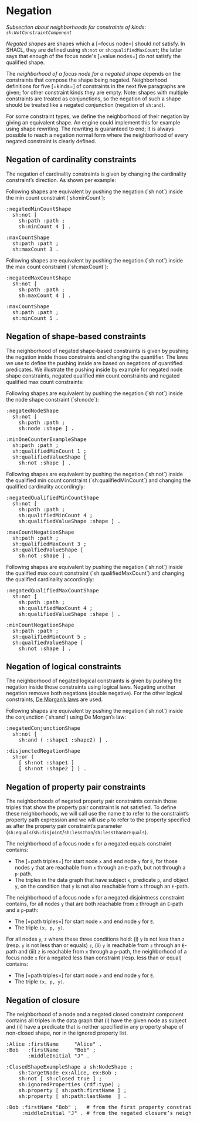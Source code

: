 # Negation
_Subsection about neighborhoods for constraints of kinds: `sh:NotConstraintComponent`_

<dfn data-lt="negation">Negated shapes</dfn> are shapes which a [=focus node=] should *not* satisfy. In SHACL, they are defined using `sh:not` or `sh:qualifiedMaxCount`; the latter says that enough of the focus node's [=value nodes=] do *not* satisfy the qualified shape. 

The <dfn>neighborhood of a focus node for a negated shape</dfn> depends on the constraints that compose the shape being negated. Neighborhood definitions for five [=kinds=] of constraints in the next five paragraphs are given; for other constraint kinds they are empty. Note: shapes with multiple constraints are treated as conjunctions, so the negation of such a shape should be treated like a negated conjunction (negation of `sh:and`).

For some constraint types, we define the neighborhood of their negation by giving an equivalent shape.  An engine could implement this for example using shape rewriting. The rewriting is guaranteed to end; it is always possible to reach a negation normal form where the neighborhood of every negated constraint is clearly defined.

## Negation of cardinality constraints
The negation of cardinality constraints is given by changing the cardinality constraint’s direction. As shown per example:

<aside title="Negation of a min count constraint" id="ex-not-minCount" class="example">
Following shapes are equivalent by pushing the negation (`sh:not`) inside the min count constraint (`sh:minCount`):
<pre class="ex-shape">
:negatedMinCountShape
  sh:not [ 
    sh:path :path ;
    sh:minCount 4 ] .
</pre>
<pre class="ex-shape">
:maxCountShape
  sh:path :path ;
  sh:maxCount 3 .
</pre>
</aside>

<aside title="Negation of a max count constraint" id="ex-not-maxCount" class="example">
Following shapes are equivalent by pushing the negation (`sh:not`) inside the max count constraint (`sh:maxCount`):
<pre class="ex-shape">
:negatedMaxCountShape
  sh:not [ 
    sh:path :path ;
    sh:maxCount 4 ] .
</pre>
<pre class="ex-shape">
:maxCountShape
  sh:path :path ;
  sh:minCount 5 .
</pre>
</aside>

## Negation of shape-based constraints
The neighborhood of negated shape-based constraints is given by pushing the negation inside those constraints and changing the quantifier. The laws we use to define the pushing inside are based on negations of quantified predicates. We illustrate the pushing inside by example for negated node shape constraints, negated qualified min count constraints and negated qualified max count constraints:

<aside title="Negation of a node constraint" id="ex-not-node" class="example">
Following shapes are equivalent by pushing the negation (`sh:not`) inside the node shape constraint (`sh:node`):
<pre class="ex-shape">
:negatedNodeShape
  sh:not [ 
    sh:path :path ;
    sh:node :shape ] .
</pre>
<pre class="ex-shape">
:minOneCounterExampleShape
  sh:path :path ; 
  sh:qualifiedMinCount 1 ;
  sh:qualifiedValueShape [ 
    sh:not :shape ] .
</pre>
</aside>

<aside title="Negation of a qualified min count constraint" id="ex-not-qualifiedMinCount" class="example">
Following shapes are equivalent by pushing the negation (`sh:not`) inside the qualified min count constraint (`sh:qualifiedMinCount`) and changing the qualified cardinality accordingly:
<pre class="ex-shape">
:negatedQualifiedMinCountShape
  sh:not [ 
    sh:path :path ;
    sh:qualifiedMinCount 4 ;
    sh:qualifiedValueShape :shape ] .
</pre>
<pre class="ex-shape">
:maxCountNegationShape
  sh:path :path ;
  sh:qualifiedMaxCount 3 ;
  sh:qualfiedValueShape [
    sh:not :shape ] .
</pre>
</aside>

<aside title="Negation of a qualified max count constraint" id="ex-not-qualifedMaxCount" class="example">
Following shapes are equivalent by pushing the negation (`sh:not`) inside the qualified max count constraint (`sh:qualifiedMaxCount`) and changing the qualified cardinality accordingly:
<pre class="ex-shape">
:negatedQualifiedMaxCountShape
  sh:not [ 
    sh:path :path ;
    sh:qualifiedMaxCount 4 ;
    sh:qualifiedValueShape :shape ] .
</pre>
<pre class="ex-shape">
:minCountNegationShape
  sh:path :path ;
  sh:qualifiedMinCount 5 ;
  sh:qualfiedValueShape [
    sh:not :shape ] .
</pre>
</aside>

## Negation of logical constraints
The neighborhood of negated logical constraints is given by pushing the negation inside those constraints using logical laws. Negating another negation removes both negations (double negative). For the other logical constraints, [De Morgan’s laws](https://en.wikipedia.org/wiki/De_Morgan%27s_laws) are used.

<aside title="Negation of an and constraint" id="ex-not-and" class="example">
Following shapes are equivalent by pushing the negation (`sh:not`) inside the conjunction (`sh:and`) using De Morgan’s law:
<pre class="ex-shape">
:negatedConjunctionShape
  sh:not [ 
    sh:and ( :shape1 :shape2) ] .
</pre>
<pre class="ex-shape">
:disjunctedNegationShape
  sh:or ( 
    [ sh:not :shape1 ]
    [ sh:not :shape2 ] ) .
</pre>
</aside>

## Negation of property pair constraints
The neighborhoods of negated property pair constraints contain those triples that show the property pair constraint is not satisfied. To define these neighborhoods, we will call use the name `E` to refer to the constraint’s property path expression and we will use `p` to refer to the property specified as after the property pair constraint’s parameter (`sh:equals`/`sh:disjoint`/`sh:lessThan`/`sh:lessThanOrEquals`).

The neighborhood of a focus node `x` for a negated equals constraint contains:
- The [=path triples=] for start node `x` and end node `y` for `E`, for those nodes `y` that are reachable from `x` through an `E`-path, but not through a `p`-path.
- The triples in the data graph that have subject `x`, predicate `p`, and object `y`, on the condition that `y` is not also reachable from `x` through an `E`-path.

The neighborhood of a focus node `x` for a negated disjointness constraint contains, for all nodes `y` that are both reachable from `x` through an `E`-path and a `p`-path:
- The [=path triples=] for start node `x` and end node `y` for `E`.
- The triple `(x, p, y)`.

For all nodes `y`, `z` where these three conditions hold: (i) `y` is not less than `z` (resp. `y` is not less than or equals) `z`, (ii) `y` is reachable from `z` through an `E`-path and (iii) `z` is reachable from `x` through a `p`-path, the neighborhood of a focus node `x` for a negated less than constraint (resp. less than or equal) contains:
- The [=path triples=] for start node `x` and end node `y` for `E`.
- The triple `(x, p, y)`.

## Negation of closure
The neighborhood of a node and a negated closed constraint component contains all triples in the data graph that (i) have the given node as subject and (ii) have a predicate that is neither specified in any property shape of non-closed shape, nor in the ignored property list.

<aside title="Negation of a closed constraint" id="ex-not-and" class="example">
<pre class="ex-input">
:Alice :firstName     "Alice" .
:Bob   :firstName     "Bob" ;
       :middleInitial "J" .
</pre>
<pre class="ex-shape">
:ClosedShapeExampleShape a sh:NodeShape ;
    sh:targetNode ex:Alice, ex:Bob ;
    sh:not [ sh:closed true ] ;
    sh:ignoredProperties (rdf:type) ;
    sh:property [ sh:path:firstName ] ;
    sh:property [ sh:path:lastName  ] .
</pre>
<pre class="ex-output">
:Bob :firstName "Bob" ;   # from the first property constraint’s neighborhood
     :middleInitial "J" . # from the negated closure’s neighborhood
</pre>
</aside>
